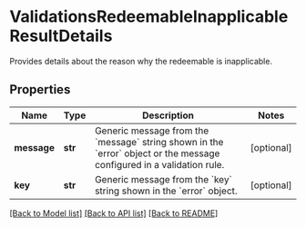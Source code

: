 # ValidationsRedeemableInapplicableResultDetails

Provides details about the reason why the redeemable is inapplicable.

## Properties

Name | Type | Description | Notes
------------ | ------------- | ------------- | -------------
**message** | **str** | Generic message from the &#x60;message&#x60; string shown in the &#x60;error&#x60; object or the message configured in a validation rule. | [optional] 
**key** | **str** | Generic message from the &#x60;key&#x60; string shown in the &#x60;error&#x60; object. | [optional] 

[[Back to Model list]](../README.md#documentation-for-models) [[Back to API list]](../README.md#documentation-for-api-endpoints) [[Back to README]](../README.md)


